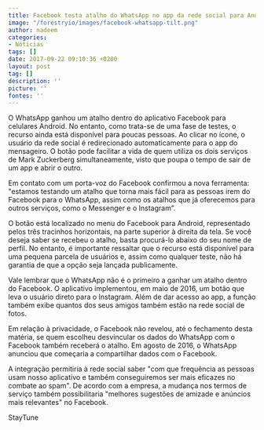 ```yaml
---
title: Facebook testa atalho do WhatsApp no app da rede social para Android
image: "/forestryio/images/facebook-whatsapp-tilt.png"
author: nadeem
categories:
- Noticias
tags: []
date: 2017-09-22 09:10:36 +0200
layout: post
tag: []
description: ''
picture: ''
fontes: ''
---
```



O WhatsApp ganhou um atalho dentro do aplicativo Facebook para celulares Android. No entanto, como trata-se de uma fase de testes, o recurso ainda está disponível para poucas pessoas. Ao clicar no ícone, o usuário da rede social é redirecionado automaticamente para o app do mensageiro. O botão pode facilitar a vida de quem utiliza os dois serviços de Mark Zuckerberg simultaneamente, visto que poupa o tempo de sair de um app e abrir o outro.

Em contato com um porta-voz do Facebook confirmou a nova ferramenta: "estamos testando um atalho que torna mais fácil para as pessoas irem do Facebook para o WhatsApp, assim como os atalhos que já oferecemos para outros serviços, como o Messenger e o Instagram”.

O botão está localizado no menu do Facebook para Android, representado pelos três tracinhos horizontais, na parte superior à direita da tela. Se você deseja saber se recebeu o atalho, basta procurá-lo abaixo do seu nome de perfil. No entanto, é importante ressaltar que o recurso está disponível para uma pequena parcela de usuários e, assim como qualquer teste, não há garantia de que a opção seja lançada publicamente.

Vale lembrar que o WhatsApp não é o primeiro a ganhar um atalho dentro do Facebook. O aplicativo implementou, em maio de 2016, um botão que leva o usuário direto para o Instagram. Além de dar acesso ao app, a função também exibe quantos dos seus amigos também estão na rede social de fotos.

Em relação à privacidade, o Facebook não revelou, até o fechamento desta matéria, se quem escolheu desvincular os dados do WhatsApp com o Facebook também receberá o atalho. Em agosto de 2016, o WhatsApp anunciou que começaria a compartilhar dados com o Facebook.

A integração permitiria à rede social saber "com que frequência as pessoas usam nosso aplicativo e também conseguiremos ser mais eficazes no combate ao spam". De acordo com a empresa, a mudança nos termos de serviço também possibilitaria "melhores sugestões de amizade e anúncios mais relevantes" no Facebook.

StayTune


